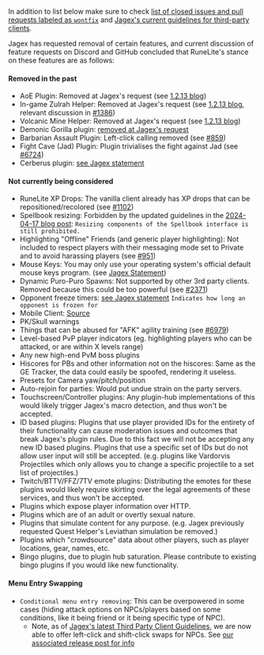 In addition to list below make sure to check [list of closed issues and pull requests labeled as `wontfix`](https://github.com/runelite/runelite/issues?utf8=%E2%9C%93&q=label%3Awontfix) and [Jagex's current guidelines for third-party clients](https://secure.runescape.com/m=news/third-party-client-guidelines?oldschool=1).

Jagex has requested removal of certain features, and current discussion of feature requests on Discord and GitHub concluded that RuneLite's stance on these features are as follows:

#### Removed in the past
* AoE Plugin: Removed at Jagex's request (see [1.2.13 blog](https://runelite.net/blog/show/2018-01-25-1.2.13-Release))
* In-game Zulrah Helper: Removed at Jagex's request (see [1.2.13 blog](https://runelite.net/blog/show/2018-01-25-1.2.13-Release), relevant discussion in [#1386](https://github.com/runelite/runelite/issues/1386))
* Volcanic Mine Helper: Removed at Jagex's request (see [1.2.13 blog](https://runelite.net/blog/show/2018-01-25-1.2.13-Release))
* Demonic Gorilla plugin: [removed at Jagex's request](https://secure.runescape.com/m=news/a-message-about-unofficial-clients?oldschool=1)
* Barbarian Assault Plugin: Left-click calling removed (see [#859](https://github.com/runelite/runelite/pull/859))
* Fight Cave (Jad) Plugin: Plugin trivialises the fight against Jad (see [#6724](https://github.com/runelite/runelite/pull/6724))
* Cerberus plugin: [see Jagex statement](https://secure.runescape.com/m=news/third-party-client-guidelines?oldschool=1)

#### Not currently being considered
* RuneLite XP Drops: The vanilla client already has XP drops that can be repositioned/recolored (see [#1102](https://github.com/runelite/runelite/issues/1102))
* Spellbook resizing: Forbidden by the updated guidelines in the [2024-04-17 blog post](https://secure.runescape.com/m=news/a=13/undead-pirates-tweaks-varlamore-cas--more?oldschool=1): `Resizing components of the Spellbook interface is still prohibited.`
* Highlighting "Offline" Friends (and generic player highlighting): Not included to respect players with their messaging mode set to Private and to avoid harassing players (see [#951](https://github.com/runelite/runelite/pull/951))
* Mouse Keys: You may only use your operating system's official default mouse keys program. (see [Jagex Statement](https://services.runescape.com/m=news/mouse-keys---changes--clarification?oldschool=1))
* Dynamic Puro-Puro Spawns:  Not supported by other 3rd party clients. Removed because this could be too powerful (see [#2371](https://github.com/runelite/runelite/issues/2371))
* Opponent freeze timers: [see Jagex statement](https://secure.runescape.com/m=news/third-party-client-guidelines?oldschool=1) `Indicates how long an opponent is frozen for`
* Mobile Client: [Source](https://twitter.com/RuneLiteClient/status/1057301530569777154)
* PK/Skull warnings
* Things that can be abused for "AFK" agility training (see [#6979](https://github.com/runelite/runelite/issues/6979))
* Level-based PvP player indicators (eg. highlighting players who can be attacked, or are within X levels range)
* Any new high-end PvM boss plugins
* Hiscores for PBs and other information not on the hiscores: Same as the GE Tracker, the data could easily be spoofed, rendering it useless. 
* Presets for Camera yaw/pitch/position
* Auto-rejoin for parties: Would put undue strain on the party servers.
* Touchscreen/Controller plugins: Any plugin-hub implementations of this would likely trigger Jagex's macro detection, and thus won't be accepted.  
* ID based plugins: Plugins that use player provided IDs for the entirety of their functionality can cause moderation issues and outcomes that break Jagex's plugin rules. Due to this fact we will not be accepting any new ID based plugins. Plugins that use a specific set of IDs but do not allow user input will still be accepted. (e.g. plugins like Vardorvis Projectiles which only allows you to change a specific projectile to a set list of projectiles.)  
* Twitch/BTTV/FFZ/7TV emote plugins: Distributing the emotes for these plugins would likely require skirting over the legal agreements of these services, and thus won't be accepted.
* Plugins which expose player information over HTTP.
* Plugins which are of an adult or overtly sexual nature.
* Plugins that simulate content for any purpose. (e.g. Jagex previously requested Quest Helper's Leviathan simulation be removed.)
* Plugins which "crowdsource" data about other players, such as player locations, gear, names, etc.
* Bingo plugins, due to plugin hub saturation. Please contribute to existing bingo plugins if you would like new functionality.

#### Menu Entry Swapping
* `Conditional menu entry removing`: This can be overpowered in some cases (hiding attack options on NPCs/players based on some conditions, like it being friend or it being specific type of NPC).
  * Note, as of [Jagex's latest Third Party Client Guidelines](https://secure.runescape.com/m=news/third-party-client-guidelines?oldschool=1), we are now able to offer left-click and shift-click swaps for NPCs. See [our associated release post for info](https://runelite.net/blog/show/2022-06-17-1.8.24-Release)
